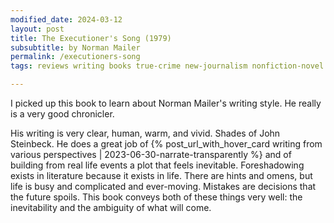```yaml
---
modified_date: 2024-03-12
layout: post
title: The Executioner's Song (1979)
subsubtitle: by Norman Mailer
permalink: /executioners-song
tags: reviews writing books true-crime new-journalism nonfiction-novel norman-mailer

---
```


I picked up this book to learn about Norman Mailer's writing style.
He really is a very good chronicler.
<!--more-->
His writing is very clear, human, warm, and vivid.
Shades of John Steinbeck.
He does a great job of {% post_url_with_hover_card writing from various perspectives | 2023-06-30-narrate-transparently %} and of building from real life events a plot that feels inevitable.
Foreshadowing exists in literature because it exists in life.
There are hints and omens, but life is busy and complicated and ever-moving.
Mistakes are decisions that the future spoils.
This book conveys both of these things very well: the inevitability and the ambiguity of what will come.
